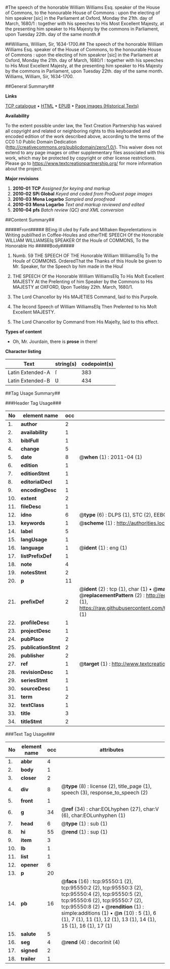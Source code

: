 #The speech of the honorable William Williams Esq. speaker of the House of Commons, to the honourable House of Commons : upon the electing of him speakrer [sic] in the Parliament at Oxford, Monday the 21th. day of March, 1680/1 : together with his speeches to His Most Excellent Majesty, at the presenting him speaker to His Majesty by the commons in Parliament, upon Tuesday 22th. day of the same month.#

##Williams, William, Sir, 1634-1700.##
The speech of the honorable William Williams Esq. speaker of the House of Commons, to the honourable House of Commons : upon the electing of him speakrer [sic] in the Parliament at Oxford, Monday the 21th. day of March, 1680/1 : together with his speeches to His Most Excellent Majesty, at the presenting him speaker to His Majesty by the commons in Parliament, upon Tuesday 22th. day of the same month.
Williams, William, Sir, 1634-1700.

##General Summary##

**Links**

[TCP catalogue](http://www.ota.ox.ac.uk/tcp/)  • 
[HTML](http://tei.it.ox.ac.uk/tcp/Texts-HTML/free/A66/A66462.html)  • 
[EPUB](http://tei.it.ox.ac.uk/tcp/Texts-EPUB/free/A66/A66462.epub) • 
[Page images (Historical Texts)](https://historicaltexts.jisc.ac.uk/eebo-12927174e)

**Availability**

To the extent possible under law, the Text Creation Partnership has waived all copyright and related or neighboring rights to this keyboarded and encoded edition of the work described above, according to the terms of the CC0 1.0 Public Domain Dedication (http://creativecommons.org/publicdomain/zero/1.0/). This waiver does not extend to any page images or other supplementary files associated with this work, which may be protected by copyright or other license restrictions. Please go to https://www.textcreationpartnership.org/ for more information about the project.

**Major revisions**

1. __2010-01__ __TCP__ *Assigned for keying and markup*
1. __2010-02__ __SPi Global__ *Keyed and coded from ProQuest page images*
1. __2010-03__ __Mona Logarbo__ *Sampled and proofread*
1. __2010-03__ __Mona Logarbo__ *Text and markup reviewed and edited*
1. __2010-04__ __pfs__ *Batch review (QC) and XML conversion*

##Content Summary##

#####Front#####
BEing ill uſed by Falſe and Miſtaken Repreſentations in Writing publiſhed in Coffee-Houſes and otherTHE SPEECH Of the Honorable WILLIAM WILLIAMSEſq SPEAKER Of the Houſe of COMMONS, To the Honorable Ho
#####Body#####

1. Numb. 59
THE SPEECH OF THE Honorable William WilliamsEſq To the Houſe of COMMONS.
OrderedThat the Thanks of this Houſe be given to Mr. Speaker, for the Speech by him made in the Houſ
1. THE SPEECH Of the Honorable William WilliamsEſq To His Moſt Excellent MAJESTY At the Preſenting of him Speaker by the Commons to His MAJESTY at OXFORD, Ʋpon Tueſday 22th. March, 1680/1.

1. The Lord Chancellor by His MAJETIES Command, ſaid to this Purpoſe.

1. The ſecond Speech of William WilliamsEſq Then Preſented to his Moſt Excellent MAJESTY.

1. The Lord Chancellor by Command from His Majeſty, ſaid to this effect.

**Types of content**

  * Oh, Mr. Jourdain, there is **prose** in there!

**Character listing**


|Text|string(s)|codepoint(s)|
|---|---|---|
|Latin Extended-A|ſ|383|
|Latin Extended-B|Ʋ|434|

##Tag Usage Summary##

###Header Tag Usage###

|No|element name|occ|attributes|
|---|---|---|---|
|1.|__author__|2||
|2.|__availability__|1||
|3.|__biblFull__|1||
|4.|__change__|5||
|5.|__date__|8| @__when__ (1) : 2011-04 (1)|
|6.|__edition__|1||
|7.|__editionStmt__|1||
|8.|__editorialDecl__|1||
|9.|__encodingDesc__|1||
|10.|__extent__|2||
|11.|__fileDesc__|1||
|12.|__idno__|6| @__type__ (6) : DLPS (1), STC (2), EEBO-CITATION (1), OCLC (1), VID (1)|
|13.|__keywords__|1| @__scheme__ (1) : http://authorities.loc.gov/ (1)|
|14.|__label__|5||
|15.|__langUsage__|1||
|16.|__language__|1| @__ident__ (1) : eng (1)|
|17.|__listPrefixDef__|1||
|18.|__note__|4||
|19.|__notesStmt__|2||
|20.|__p__|11||
|21.|__prefixDef__|2| @__ident__ (2) : tcp (1), char (1)  •  @__matchPattern__ (2) : ([0-9\-]+):([0-9IVX]+) (1), (.+) (1)  •  @__replacementPattern__ (2) : http://eebo.chadwyck.com/downloadtiff?vid=$1&page=$2 (1), https://raw.githubusercontent.com/textcreationpartnership/Texts/master/tcpchars.xml#$1 (1)|
|22.|__profileDesc__|1||
|23.|__projectDesc__|1||
|24.|__pubPlace__|2||
|25.|__publicationStmt__|2||
|26.|__publisher__|2||
|27.|__ref__|1| @__target__ (1) : http://www.textcreationpartnership.org/docs/. (1)|
|28.|__revisionDesc__|1||
|29.|__seriesStmt__|1||
|30.|__sourceDesc__|1||
|31.|__term__|2||
|32.|__textClass__|1||
|33.|__title__|3||
|34.|__titleStmt__|2||


###Text Tag Usage###

|No|element name|occ|attributes|
|---|---|---|---|
|1.|__abbr__|4||
|2.|__body__|1||
|3.|__closer__|2||
|4.|__div__|8| @__type__ (8) : license (2), title_page (1), speech (3), response_to_speech (2)|
|5.|__front__|1||
|6.|__g__|34| @__ref__ (34) : char:EOLhyphen (27), char:V (6), char:EOLunhyphen (1)|
|7.|__head__|6| @__type__ (1) : sub (1)|
|8.|__hi__|55| @__rend__ (1) : sup (1)|
|9.|__item__|3||
|10.|__lb__|1||
|11.|__list__|1||
|12.|__opener__|6||
|13.|__p__|20||
|14.|__pb__|16| @__facs__ (16) : tcp:95550:1 (2), tcp:95550:2 (2), tcp:95550:3 (2), tcp:95550:4 (2), tcp:95550:5 (2), tcp:95550:6 (2), tcp:95550:7 (2), tcp:95550:8 (2)  •  @__rendition__ (1) : simple:additions (1)  •  @__n__ (10) : 5 (1), 6 (1), 7 (1), 11 (1), 12 (1), 13 (1), 14 (1), 15 (1), 16 (1), 17 (1)|
|15.|__salute__|5||
|16.|__seg__|4| @__rend__ (4) : decorInit (4)|
|17.|__signed__|2||
|18.|__trailer__|1||
